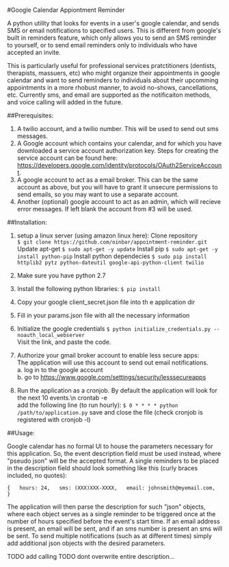 #Google Calendar Appiontment Reminder

A python utility that looks for events in a user's google calendar, and sends SMS or email notifications to specified users.
This is different from google's built in reminders feature, which only allows you to send an SMS reminder to yourself, or to  send email reminders only to individuals who have accepted an invite.

This is particularly useful for professional services pratctitioners (dentists, therapists, massuers, etc) who might organize their appointments in google calendar and want to send reminders to individuals about their upcomming appointments in a more rhobust manner, to avoid no-shows, cancellations, etc. Currently sms, and email are supported as the notificaiton methods, and voice calling will added in the future.


##Prerequisites:

1. A twilio account, and a twilio number. This will be used to send out sms messages.
2. A Google account which contains your calendar, and for which you have downloaded a service account authorization key.
   Steps for creating the service account can be found here: 
   https://developers.google.com/identity/protocols/OAuth2ServiceAccount.
3. A google account to act as a email broker. This can be the same account as above, but you will have to grant it unsecure 
   permissions to send emails, so you may want to use a separate account.
4. Another (optional) google account to act as an admin, which will recieve error messages. If left blank the account from #3
   will be used.


##Installation:

1. setup a linux server (using amazon linux here):
	Clone repository  
	`$ git clone https://github.com/oinbar/appointment-reminder.git`  
	Update apt-get
	`$ sudo apt-get -y update`
	Install pip
	`$ sudo apt-get -y install python-pip`
	Install python dependecies
	`$ sudo pip install httplib2 pytz python-dateutil google-api-python-client twilio`


2. Make sure you have python 2.7

3. Install the following python libraries:
	`$ pip install`  

2. Copy your google client_secret.json file into th e application dir

3. Fill in your params.json file with all the necessary information

4. Initialize the google credentials
	`$ python initialize_credentials.py --noauth_local_webserver`  
	Visit the link, and paste the code.

5. Authorize your gmail broker account to enable less secure apps:  
	The application will use this account to send out email notifications.  
	a. log in to the google account  
	b. go to https://www.google.com/settings/security/lesssecureapps  

6. Run the application as a cronjob. By default the application will look for the next 10 events.\n
	crontab -e  
	add the following line (to run hourly): 
		`$ 0 * * * * python /path/to/application.py`
	save and close the file (check cronjob is registered with cronjob -l)  

##Usage:

Google calendar has no formal UI to house the parameters necessary for this application. So, the event description field must be used instead, where "pseudo json" will be the accepted format. A single reminders to be placed in the description field should look something like this (curly braces included, no quotes):

`{  
	hours: 24,  
	sms: (XXX)XXX-XXXX,  
	email: johnsmith@myemail.com,  
}`

The application will then parse the description for such "json" objects, where each object serves as a single reminder to be triggered once at the number of hours specified before the event's start time. If an email address is present, an email will be sent, and if an sms number is present an sms will be sent. To send multiple notifications (such as at different times) simply add additional json objects with the desired parameters.

TODO add calling
TODO dont overwrite entire description...

